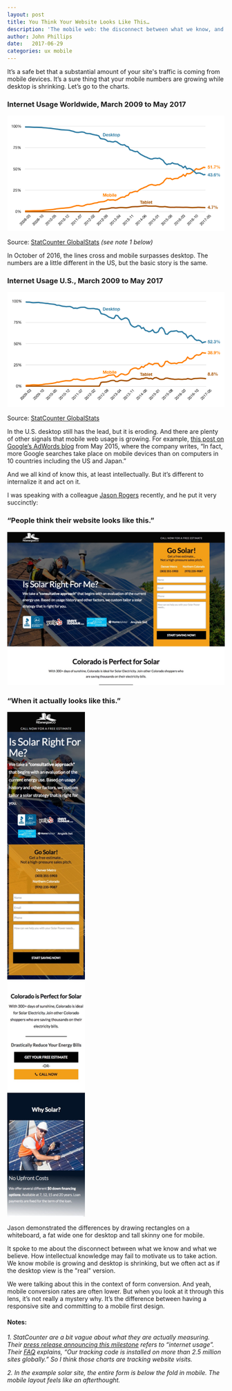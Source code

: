 ```yaml
---
layout: post
title: You Think Your Website Looks Like This…
description: 'The mobile web: the disconnect between what we know, and how we act.'
author: John Phillips
date:   2017-06-29 
categories: ux mobile
---
```



It’s a safe bet that a substantial amount of your site's traffic is coming from mobile devices. It’s a sure thing that your mobile numbers are growing while desktop is shrinking. Let’s go to the charts.

### Internet Usage Worldwide, March 2009 to May 2017

<img src="/img/internet-usage-ww.png" class="full-width no-offset">

Source: [StatCounter GlobalStats](http://gs.statcounter.com/platform-market-share/desktop-mobile-tablet/worldwide/#monthly-200903-201705) *(see note 1 below)*

In October of 2016, the lines cross and mobile surpasses desktop. The numbers are a little different in the US, but the basic story is the same.

### Internet Usage U.S., March 2009 to May 2017

<img src="/img/internet-usage-us.png" class="full-width no-offset">

Source: [StatCounter GlobalStats](http://gs.statcounter.com/platform-market-share/desktop-mobile-tablet/united-states-of-america/#monthly-200903-201705)

In the U.S. desktop still has the lead, but it is eroding. And there are plenty of other signals that mobile web usage is growing. For example, [this post on Google’s AdWords blog](https://adwords.googleblog.com/2015/05/building-for-next-moment.html) from May 2015, where the company writes, “In fact, more Google searches take place on mobile devices than on computers in 10 countries including the US and Japan.”

And we all kind of know this, at least intellectually. But it’s different to internalize it and act on it.

I was speaking with a colleague [Jason Rogers](https://www.linkedin.com/in/jasonkrogers/) recently, and he put it very succinctly:

### “People think their website looks like this.”

<img src="/img/solar-desktop.jpg" class="full-width">

### “When it actually looks like this.”
	
<img src="/img/solar-mobile.jpg" width="180" class="wrap-right shrink-50" >

Jason demonstrated the differences by drawing rectangles on a whiteboard, a fat wide one for desktop and tall skinny one for mobile. 

It spoke to me about the disconnect between what we know and what we believe. How intellectual knowledge may fail to motivate us to take action. We know mobile is growing and desktop is shrinking, but we often act as if the desktop view is the "real" version.

We were talking about this in the context of form conversion. And yeah, mobile conversion rates are often lower. But when you look at it through this lens, it’s not really a mystery why. It’s the difference between having a responsive site and committing to a mobile first design.

#### Notes:

*1. StatCounter are a bit vague about what they are actually measuring. Their [press release announcing this milestone](http://gs.statcounter.com/press/mobile-and-tablet-internet-usage-exceeds-desktop-for-first-time-worldwide) refers to “internet usage”. Their [FAQ](http://gs.statcounter.com/faq#methodology) explains, “Our tracking code is installed on more than 2.5 million sites globally.” So I think those charts are tracking website visits.*

*2. In the example solar site, the entire form is below the fold in mobile. The mobile layout feels like an afterthought.*

<br clear="both">
